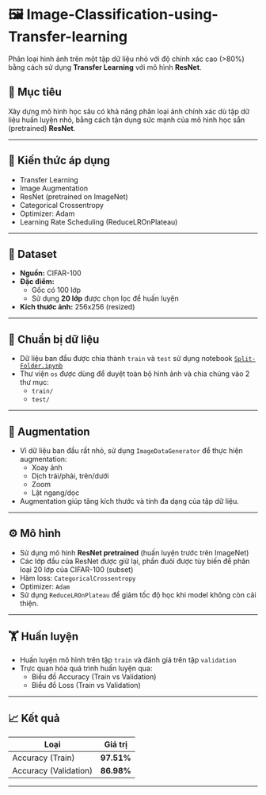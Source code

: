 # 🖼️ Image-Classification-using-Transfer-learning
Phân loại hình ảnh trên một tập dữ liệu nhỏ với độ chính xác cao (>80%) bằng cách sử dụng **Transfer Learning** với mô hình **ResNet**.

## 📌 Mục tiêu
Xây dựng mô hình học sâu có khả năng phân loại ảnh chính xác dù tập dữ liệu huấn luyện nhỏ, bằng cách tận dụng sức mạnh của mô hình học sẵn (pretrained) **ResNet**.

---

## 🧠 Kiến thức áp dụng

- Transfer Learning
- Image Augmentation
- ResNet (pretrained on ImageNet)
- Categorical Crossentropy
- Optimizer: Adam
- Learning Rate Scheduling (ReduceLROnPlateau)

---

## 📁 Dataset

- **Nguồn:** CIFAR-100
- **Đặc điểm:**
  - Gốc có 100 lớp
  - Sử dụng **20 lớp** được chọn lọc để huấn luyện
- **Kích thước ảnh:** 256x256 (resized)

---

## 🧪 Chuẩn bị dữ liệu

- Dữ liệu ban đầu được chia thành `train` và `test` sử dụng notebook [`Split-Folder.ipynb`](<Split folders.ipynb>)
- Thư viện `os` được dùng để duyệt toàn bộ hình ảnh và chia chúng vào 2 thư mục:
  - `train/`
  - `test/`

---

## 🔄 Augmentation

- Vì dữ liệu ban đầu rất nhỏ, sử dụng `ImageDataGenerator` để thực hiện augmentation:
  - Xoay ảnh
  - Dịch trái/phải, trên/dưới
  - Zoom
  - Lật ngang/dọc
- Augmentation giúp tăng kích thước và tính đa dạng của tập dữ liệu.

---

## ⚙️ Mô hình

- Sử dụng mô hình **ResNet pretrained** (huấn luyện trước trên ImageNet)
- Các lớp đầu của ResNet được giữ lại, phần đuôi được tùy biến để phân loại 20 lớp của CIFAR-100 (subset)
- Hàm loss: `CategoricalCrossentropy`
- Optimizer: `Adam`
- Sử dụng `ReduceLROnPlateau` để giảm tốc độ học khi model không còn cải thiện.

---

## 🏋️ Huấn luyện

- Huấn luyện mô hình trên tập `train` và đánh giá trên tập `validation`
- Trực quan hóa quá trình huấn luyện qua:
  - Biểu đồ Accuracy (Train vs Validation)
  - Biểu đồ Loss (Train vs Validation)

---

## 📈 Kết quả

| Loại | Giá trị |
|------|---------|
| Accuracy (Train) | **97.51%** |
| Accuracy (Validation) | **86.98%** |

---
